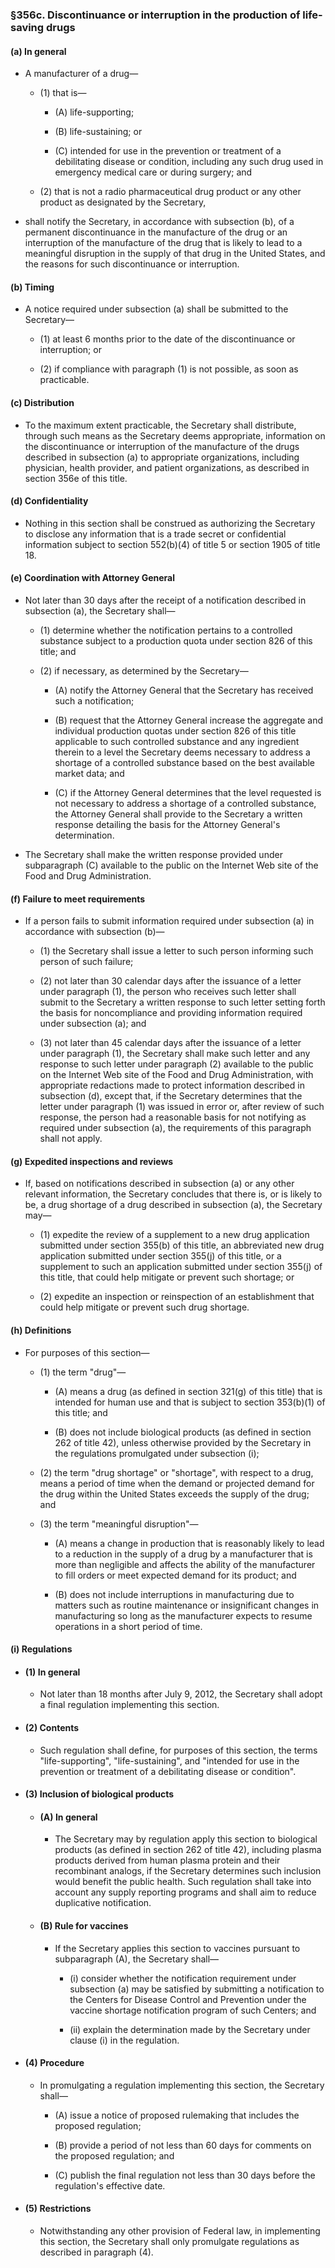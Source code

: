 ### §356c. Discontinuance or interruption in the production of life-saving drugs
#### (a) In general
* A manufacturer of a drug—

  * (1) that is—

    * (A) life-supporting;

    * (B) life-sustaining; or

    * (C) intended for use in the prevention or treatment of a debilitating disease or condition, including any such drug used in emergency medical care or during surgery; and


  * (2) that is not a radio pharmaceutical drug product or any other product as designated by the Secretary,


* shall notify the Secretary, in accordance with subsection (b), of a permanent discontinuance in the manufacture of the drug or an interruption of the manufacture of the drug that is likely to lead to a meaningful disruption in the supply of that drug in the United States, and the reasons for such discontinuance or interruption.

#### (b) Timing
* A notice required under subsection (a) shall be submitted to the Secretary—

  * (1) at least 6 months prior to the date of the discontinuance or interruption; or

  * (2) if compliance with paragraph (1) is not possible, as soon as practicable.

#### (c) Distribution
* To the maximum extent practicable, the Secretary shall distribute, through such means as the Secretary deems appropriate, information on the discontinuance or interruption of the manufacture of the drugs described in subsection (a) to appropriate organizations, including physician, health provider, and patient organizations, as described in section 356e of this title.

#### (d) Confidentiality
* Nothing in this section shall be construed as authorizing the Secretary to disclose any information that is a trade secret or confidential information subject to section 552(b)(4) of title 5 or section 1905 of title 18.

#### (e) Coordination with Attorney General
* Not later than 30 days after the receipt of a notification described in subsection (a), the Secretary shall—

  * (1) determine whether the notification pertains to a controlled substance subject to a production quota under section 826 of this title; and

  * (2) if necessary, as determined by the Secretary—

    * (A) notify the Attorney General that the Secretary has received such a notification;

    * (B) request that the Attorney General increase the aggregate and individual production quotas under section 826 of this title applicable to such controlled substance and any ingredient therein to a level the Secretary deems necessary to address a shortage of a controlled substance based on the best available market data; and

    * (C) if the Attorney General determines that the level requested is not necessary to address a shortage of a controlled substance, the Attorney General shall provide to the Secretary a written response detailing the basis for the Attorney General's determination.


* The Secretary shall make the written response provided under subparagraph (C) available to the public on the Internet Web site of the Food and Drug Administration.

#### (f) Failure to meet requirements
* If a person fails to submit information required under subsection (a) in accordance with subsection (b)—

  * (1) the Secretary shall issue a letter to such person informing such person of such failure;

  * (2) not later than 30 calendar days after the issuance of a letter under paragraph (1), the person who receives such letter shall submit to the Secretary a written response to such letter setting forth the basis for noncompliance and providing information required under subsection (a); and

  * (3) not later than 45 calendar days after the issuance of a letter under paragraph (1), the Secretary shall make such letter and any response to such letter under paragraph (2) available to the public on the Internet Web site of the Food and Drug Administration, with appropriate redactions made to protect information described in subsection (d), except that, if the Secretary determines that the letter under paragraph (1) was issued in error or, after review of such response, the person had a reasonable basis for not notifying as required under subsection (a), the requirements of this paragraph shall not apply.

#### (g) Expedited inspections and reviews
* If, based on notifications described in subsection (a) or any other relevant information, the Secretary concludes that there is, or is likely to be, a drug shortage of a drug described in subsection (a), the Secretary may—

  * (1) expedite the review of a supplement to a new drug application submitted under section 355(b) of this title, an abbreviated new drug application submitted under section 355(j) of this title, or a supplement to such an application submitted under section 355(j) of this title, that could help mitigate or prevent such shortage; or

  * (2) expedite an inspection or reinspection of an establishment that could help mitigate or prevent such drug shortage.

#### (h) Definitions
* For purposes of this section—

  * (1) the term "drug"—

    * (A) means a drug (as defined in section 321(g) of this title) that is intended for human use and that is subject to section 353(b)(1) of this title; and

    * (B) does not include biological products (as defined in section 262 of title 42), unless otherwise provided by the Secretary in the regulations promulgated under subsection (i);


  * (2) the term "drug shortage" or "shortage", with respect to a drug, means a period of time when the demand or projected demand for the drug within the United States exceeds the supply of the drug; and

  * (3) the term "meaningful disruption"—

    * (A) means a change in production that is reasonably likely to lead to a reduction in the supply of a drug by a manufacturer that is more than negligible and affects the ability of the manufacturer to fill orders or meet expected demand for its product; and

    * (B) does not include interruptions in manufacturing due to matters such as routine maintenance or insignificant changes in manufacturing so long as the manufacturer expects to resume operations in a short period of time.

#### (i) Regulations
* #### (1) In general
  * Not later than 18 months after July 9, 2012, the Secretary shall adopt a final regulation implementing this section.

* #### (2) Contents
  * Such regulation shall define, for purposes of this section, the terms "life-supporting", "life-sustaining", and "intended for use in the prevention or treatment of a debilitating disease or condition".

* #### (3) Inclusion of biological products
  * #### (A) In general
    * The Secretary may by regulation apply this section to biological products (as defined in section 262 of title 42), including plasma products derived from human plasma protein and their recombinant analogs, if the Secretary determines such inclusion would benefit the public health. Such regulation shall take into account any supply reporting programs and shall aim to reduce duplicative notification.

  * #### (B) Rule for vaccines
    * If the Secretary applies this section to vaccines pursuant to subparagraph (A), the Secretary shall—

      * (i) consider whether the notification requirement under subsection (a) may be satisfied by submitting a notification to the Centers for Disease Control and Prevention under the vaccine shortage notification program of such Centers; and

      * (ii) explain the determination made by the Secretary under clause (i) in the regulation.

* #### (4) Procedure
  * In promulgating a regulation implementing this section, the Secretary shall—

    * (A) issue a notice of proposed rulemaking that includes the proposed regulation;

    * (B) provide a period of not less than 60 days for comments on the proposed regulation; and

    * (C) publish the final regulation not less than 30 days before the regulation's effective date.

* #### (5) Restrictions
  * Notwithstanding any other provision of Federal law, in implementing this section, the Secretary shall only promulgate regulations as described in paragraph (4).